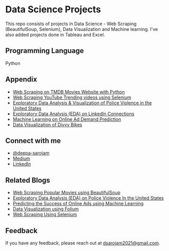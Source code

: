 
# Data Science Projects

This repo consists of projects in Data Science - Web Scraping (BeautifulSoup, Selenium), Data Visualization and Machine learning. I've also added projects done in Tableau and Excel. 


## Programming Language 
Python


## Appendix

- [Web Scraping on TMDB Movies Website with Python](https://github.com/deepa-sarojam/Data-Science/tree/main/Web%20Scraping) 
- [Web Scraping YouTube Trending videos using Selenium](https://github.com/deepa-sarojam/Data-Science/tree/main/Web%20Scraping%20-%20Selenium)
- [Exploratory Data Analysis & Visualization of Police Violence in the United States](https://github.com/deepa-sarojam/Data-Science/tree/main/Data%20Visualization)
- [Exploratory Data Analysis (EDA) on LinkedIn Connections](https://jovian.ai/deepa-sarojam/linkedin-data-visualization)  
- [Machine Learning on Online Ad Demand Prediction](https://github.com/deepa-sarojam/Data-Science/tree/main/Machine%20Learning) 
- [Data Visualization of Divvy Bikes](https://github.com/deepa-sarojam/Data-Science/tree/main/Divvy%20Bikes) 



## Connect with me

- [@deepa-sarojam](https://www.github.com/deepasarojam-2024)
- [Medium](https://medium.com/@deepa-sarojam)
- [LinkedIn](https://www.linkedin.com/in/deepa-sarojam/)


## Related Blogs

- [Web Scraping Popular Movies using BeautifulSoup](https://blog.jovian.ai/web-scraping-popular-movies-using-beautifulsoup-5bab0852fee4)
- [Exploratory Data Analysis (EDA) on Police Violence In the United States](https://blog.jovian.ai/a-study-on-police-violence-in-united-states-36b552e9ab27)
- [Predicting the Success of Online Ads using Machine Learning](https://blog.jovian.ai/machine-learning-project-on-predicting-deal-probability-for-online-ads-ed0a60b37671)
- [Data Visualization using Folium](https://blog.jovian.ai/data-visualization-using-folium-6d13da0c7a2c)
- [Web Scraping Using Selenium](https://blog.jovian.ai/web-scraping-using-selenium-2a3ffa1f03f4)


## Feedback

If you have any feedback, please reach out at dsarojam2021@gmail.com. 




